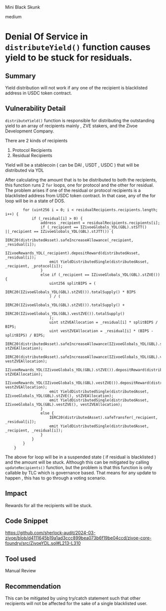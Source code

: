 Mini Black Skunk

medium

# Denial Of Service in `distributeYield()` function causes yield to be stuck for residuals.

## Summary
Yield distribution will not work if any one of the recipient is blacklisted address in USDC token contract.

## Vulnerability Detail
`distributeYield()` function is responsible for distributing the outstanding yield to an array of  recipients mainly , ZVE stakers, and the Zivoe Development Company.

There are 2 kinds of recipients 
1. Protocol Recipients
2. Residual Recipients 

Yield will be a stablecoin ( can be DAI , USDT , USDC ) that will be distributed via YDL

After calculating the amount that is to be distributed to both the recipients, this function runs 2 `for` loops, one for protocol and the other for residual.
The problem arises if one of the residual or protocol recipients is a blacklisted address from USDC token contract.
In that case, any of the for loop will be in a state of DOS.

```solidity
        for (uint256 i = 0; i < residualRecipients.recipients.length; i++) {
            if (_residual[i] > 0) {
                address _recipient = residualRecipients.recipients[i];
                if (_recipient == IZivoeGlobals_YDL(GBL).stSTT() ||_recipient == IZivoeGlobals_YDL(GBL).stJTT()) {
                    IERC20(distributedAsset).safeIncreaseAllowance(_recipient, _residual[i]);
                    IZivoeRewards_YDL(_recipient).depositReward(distributedAsset, _residual[i]);
                    emit YieldDistributedSingle(distributedAsset, _recipient, _protocol[i]);
                }
                else if (_recipient == IZivoeGlobals_YDL(GBL).stZVE()) {
                    uint256 splitBIPS = (
                        IERC20(IZivoeGlobals_YDL(GBL).stZVE()).totalSupply() * BIPS
                    ) / (
                        IERC20(IZivoeGlobals_YDL(GBL).stZVE()).totalSupply() + 
                        IERC20(IZivoeGlobals_YDL(GBL).vestZVE()).totalSupply()
                    );
                    uint stZVEAllocation = _residual[i] * splitBIPS / BIPS;
                    uint vestZVEAllocation = _residual[i] * (BIPS - splitBIPS) / BIPS;
                    IERC20(distributedAsset).safeIncreaseAllowance(IZivoeGlobals_YDL(GBL).stZVE(), stZVEAllocation);
                    IERC20(distributedAsset).safeIncreaseAllowance(IZivoeGlobals_YDL(GBL).vestZVE(), vestZVEAllocation);
                    IZivoeRewards_YDL(IZivoeGlobals_YDL(GBL).stZVE()).depositReward(distributedAsset, stZVEAllocation);
                    IZivoeRewards_YDL(IZivoeGlobals_YDL(GBL).vestZVE()).depositReward(distributedAsset, vestZVEAllocation);
                    emit YieldDistributedSingle(distributedAsset, IZivoeGlobals_YDL(GBL).stZVE(), stZVEAllocation);
                    emit YieldDistributedSingle(distributedAsset, IZivoeGlobals_YDL(GBL).vestZVE(), vestZVEAllocation);
                }
                else {
                    IERC20(distributedAsset).safeTransfer(_recipient, _residual[i]);
                    emit YieldDistributedSingle(distributedAsset, _recipient, _residual[i]);
                }
            }
        }
    }
 ```

The above for loop will be in a suspended state ( if residual is blacklisted ) and the amount will be stuck.
Although this can be mitigated by calling `updateRecipients()` function, but the problem is that this function is only callable by TLC which is governance based.
That means for any update to happen , this has to go through a voting scenario.

## Impact
Rewards for all the recipients will be stuck.


## Code Snippet
https://github.com/sherlock-audit/2024-03-zivoe/blob/d4111645b19a1ad3ccc899bea073b6f19be04ccd/zivoe-core-foundry/src/ZivoeYDL.sol#L213-L310

## Tool used

Manual Review

## Recommendation
This can be mitigated by using try/catch statement such that other recipients will not be affected for the sake of a single blacklisted user.
